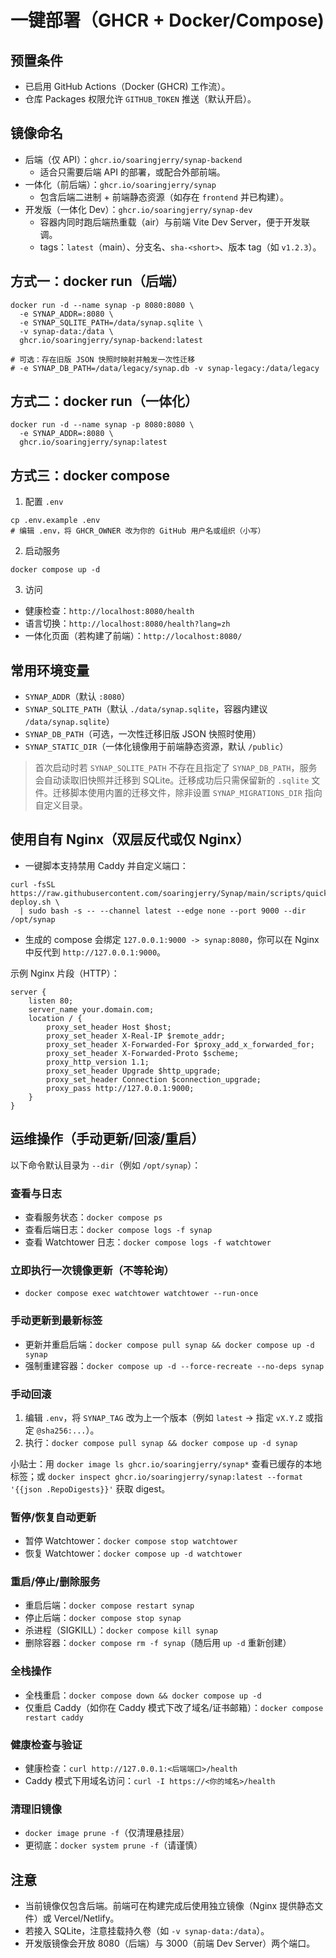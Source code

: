 # 一键部署（GHCR + Docker/Compose)

## 预置条件

- 已启用 GitHub Actions（Docker (GHCR) 工作流）。
- 仓库 Packages 权限允许 `GITHUB_TOKEN` 推送（默认开启）。

## 镜像命名

- 后端（仅 API）：`ghcr.io/soaringjerry/synap-backend`
  - 适合只需要后端 API 的部署，或配合外部前端。
- 一体化（前后端）：`ghcr.io/soaringjerry/synap`
  - 包含后端二进制 + 前端静态资源（如存在 `frontend` 并已构建）。
- 开发版（一体化 Dev）：`ghcr.io/soaringjerry/synap-dev`
  - 容器内同时跑后端热重载（air）与前端 Vite Dev Server，便于开发联调。
  - tags：`latest`（main）、分支名、`sha-<short>`、版本 tag（如 `v1.2.3`）。

## 方式一：docker run（后端）

```
docker run -d --name synap -p 8080:8080 \
  -e SYNAP_ADDR=:8080 \
  -e SYNAP_SQLITE_PATH=/data/synap.sqlite \
  -v synap-data:/data \
  ghcr.io/soaringjerry/synap-backend:latest

# 可选：存在旧版 JSON 快照时映射并触发一次性迁移
# -e SYNAP_DB_PATH=/data/legacy/synap.db -v synap-legacy:/data/legacy
```

## 方式二：docker run（一体化）

```
docker run -d --name synap -p 8080:8080 \
  -e SYNAP_ADDR=:8080 \
  ghcr.io/soaringjerry/synap:latest
```

## 方式三：docker compose

1) 配置 `.env`

```
cp .env.example .env
# 编辑 .env，将 GHCR_OWNER 改为你的 GitHub 用户名或组织（小写）
```

2) 启动服务

```
docker compose up -d
```

3) 访问

- 健康检查：`http://localhost:8080/health`
- 语言切换：`http://localhost:8080/health?lang=zh`
- 一体化页面（若构建了前端）：`http://localhost:8080/`

## 常用环境变量

- `SYNAP_ADDR`（默认 `:8080`）
- `SYNAP_SQLITE_PATH`（默认 `./data/synap.sqlite`，容器内建议 `/data/synap.sqlite`）
- `SYNAP_DB_PATH`（可选，一次性迁移旧版 JSON 快照时使用）
- `SYNAP_STATIC_DIR`（一体化镜像用于前端静态资源，默认 `/public`）

> 首次启动时若 `SYNAP_SQLITE_PATH` 不存在且指定了 `SYNAP_DB_PATH`，服务会自动读取旧快照并迁移到 SQLite。迁移成功后只需保留新的 `.sqlite` 文件。迁移脚本使用内置的迁移文件，除非设置 `SYNAP_MIGRATIONS_DIR` 指向自定义目录。

## 使用自有 Nginx（双层反代或仅 Nginx）

- 一键脚本支持禁用 Caddy 并自定义端口：

```
curl -fsSL https://raw.githubusercontent.com/soaringjerry/Synap/main/scripts/quick-deploy.sh \
  | sudo bash -s -- --channel latest --edge none --port 9000 --dir /opt/synap
```

- 生成的 compose 会绑定 `127.0.0.1:9000 -> synap:8080`，你可以在 Nginx 中反代到 `http://127.0.0.1:9000`。

示例 Nginx 片段（HTTP）：

```
server {
    listen 80;
    server_name your.domain.com;
    location / {
        proxy_set_header Host $host;
        proxy_set_header X-Real-IP $remote_addr;
        proxy_set_header X-Forwarded-For $proxy_add_x_forwarded_for;
        proxy_set_header X-Forwarded-Proto $scheme;
        proxy_http_version 1.1;
        proxy_set_header Upgrade $http_upgrade;
        proxy_set_header Connection $connection_upgrade;
        proxy_pass http://127.0.0.1:9000;
    }
}
```

## 运维操作（手动更新/回滚/重启）

以下命令默认目录为 `--dir`（例如 `/opt/synap`）：

### 查看与日志
- 查看服务状态：`docker compose ps`
- 查看后端日志：`docker compose logs -f synap`
- 查看 Watchtower 日志：`docker compose logs -f watchtower`

### 立即执行一次镜像更新（不等轮询）
- `docker compose exec watchtower watchtower --run-once`

### 手动更新到最新标签
- 更新并重启后端：`docker compose pull synap && docker compose up -d synap`
- 强制重建容器：`docker compose up -d --force-recreate --no-deps synap`

### 手动回滚
1) 编辑 `.env`，将 `SYNAP_TAG` 改为上一个版本（例如 `latest` → 指定 `vX.Y.Z` 或指定 `@sha256:...`）。
2) 执行：`docker compose pull synap && docker compose up -d synap`

小贴士：用 `docker image ls ghcr.io/soaringjerry/synap*` 查看已缓存的本地标签；或 `docker inspect ghcr.io/soaringjerry/synap:latest --format '{{json .RepoDigests}}'` 获取 digest。

### 暂停/恢复自动更新
- 暂停 Watchtower：`docker compose stop watchtower`
- 恢复 Watchtower：`docker compose up -d watchtower`

### 重启/停止/删除服务
- 重启后端：`docker compose restart synap`
- 停止后端：`docker compose stop synap`
- 杀进程（SIGKILL）：`docker compose kill synap`
- 删除容器：`docker compose rm -f synap`（随后用 `up -d` 重新创建）

### 全栈操作
- 全栈重启：`docker compose down && docker compose up -d`
- 仅重启 Caddy（如你在 Caddy 模式下改了域名/证书邮箱）：`docker compose restart caddy`

### 健康检查与验证
- 健康检查：`curl http://127.0.0.1:<后端端口>/health`
- Caddy 模式下用域名访问：`curl -I https://<你的域名>/health`

### 清理旧镜像
- `docker image prune -f`（仅清理悬挂层）
- 更彻底：`docker system prune -f`（请谨慎）

## 注意

- 当前镜像仅包含后端。前端可在构建完成后使用独立镜像（Nginx 提供静态文件）或 Vercel/Netlify。
- 若接入 SQLite，注意挂载持久卷（如 `-v synap-data:/data`）。
- 开发版镜像会开放 8080（后端）与 3000（前端 Dev Server）两个端口。
